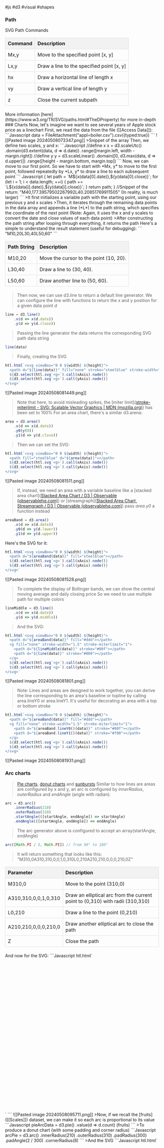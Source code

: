 #js #d3 #visual #shapes 
### Path
SVG Path Commands
<table style="border-collapse: collapse; width: 100%; margin-bottom: 20px;"> <thead> <tr> <th style="border: 1px solid #ddd; background-color: #f2f2f2; padding: 8px; text-align: left;">Command</th> <th style="border: 1px solid #ddd; background-color: #f2f2f2; padding: 8px; text-align: left;">Description</th> </tr> </thead> <tbody> <tr> <td style="border: 1px solid #ddd; padding: 8px; text-align: left;">Mx,y</td> <td style="border: 1px solid #ddd; padding: 8px; text-align: left;">Move to the specified point [x, y]</td> </tr> <tr> <td style="border: 1px solid #ddd; padding: 8px; text-align: left;">Lx,y</td> <td style="border: 1px solid #ddd; padding: 8px; text-align: left;">Draw a line to the specified point [x, y]</td> </tr> <tr> <td style="border: 1px solid #ddd; padding: 8px; text-align: left;">hx</td> <td style="border: 1px solid #ddd; padding: 8px; text-align: left;">Draw a horizontal line of length x</td> </tr> <tr> <td style="border: 1px solid #ddd; padding: 8px; text-align: left;">vy</td> <td style="border: 1px solid #ddd; padding: 8px; text-align: left;">Draw a vertical line of length y</td> </tr> <tr> <td style="border: 1px solid #ddd; padding: 8px; text-align: left;">z</td> <td style="border: 1px solid #ddd; padding: 8px; text-align: left;">Close the current subpath</td> </tr> </tbody> </table>
More information [here](https://www.w3.org/TR/SVG/paths.html#TheDProperty) for more in-depth
### Charts
Now, let's imagine we want to see several years of Apple stock price as a linechart
First, we read the data from the file ([[Access Data]]):
```Javascript 
data = FileAttachment("appl=boiler.csv").csv({typed:true})
```
![[Pasted image 20240508073347.png]]
>Snippet of the array
Then, we define two scales, y and x:
```Javascript
//define x
x = d3.scaleUtc()
    .domain(d3.extent(data, d => d.date))
    .range([margin.left, width - margin.right])
//define y
y = d3.scaleLinear()
    .domain([0, d3.max(data, d => d.upper)])
    .range([height - margin.bottom, margin.top])
```
Now, we can move to our first point. So we have to start with *Mx, y* to move to the first point, followed repeatedly by *Lx, y* to draw a line to each subsequent point
``` Javascript
{
  let path = `M${x(data[0].date)},${y(data[0].close)}`;
  for (let i = 1; i < data.length; ++i) {
    path += `L${x(data[i].date)},${y(data[i].close)}`;
  }
  return path;
}
//Snippet of the return: "M40,177.39579502267992L40.20851769911505" (In reality, is much larger)
```
>It first initializes a variable path with the starting point, using our previous y and x scales
>Then, it iterates through the remaining data points in the data array and appends a line (*L*) to the path string, which specifies the coordinate of the next point (Note: Again, it uses the x and y scales to convert the date and close values of each data point)
>After constructing the path string after looping through everything, it returns the path
Here's a simple to understand the result statement (useful for debugging):
```
"M10,20L30,40L50,60"
```

<table style="border-collapse: collapse; width: 100%; margin-bottom: 20px;"> <thead> <tr> <th style="border: 1px solid #ddd; background-color: #f2f2f2; padding: 8px; text-align: left;">Path String</th> <th style="border: 1px solid #ddd; background-color: #f2f2f2; padding: 8px; text-align: left;">Description</th> </tr> </thead> <tbody> <tr> <td style="border: 1px solid #ddd; padding: 8px; text-align: left;">M10,20</td> <td style="border: 1px solid #ddd; padding: 8px; text-align: left;">Move the cursor to the point (10, 20).</td> </tr> <tr> <td style="border: 1px solid #ddd; padding: 8px; text-align: left;">L30,40</td> <td style="border: 1px solid #ddd; padding: 8px; text-align: left;">Draw a line to (30, 40).</td> </tr> <tr> <td style="border: 1px solid #ddd; padding: 8px; text-align: left;">L50,60</td> <td style="border: 1px solid #ddd; padding: 8px; text-align: left;">Draw another line to (50, 60).</td> </tr> </tbody> </table>

>Then now, we can use d3.line to return a default line generator. 
>We can configure the line with functions to return the x and y position for a given data point *d*
```Javascript
line = d3.line()
    .x(d => x(d.date))
    .y(d => y(d.close))
```
>Passing the line generator the data returns the corresponding SVG path data string 
```Javascript
line(data)
```
>Finally, creating the SVG
```Javascript
htl.html`<svg viewBox="0 0 ${width} ${height}">
  <path d="${line(data)}" fill="none" stroke="steelblue" stroke-width="1.5" stroke-miterlimit="1"></path>
  ${d3.select(htl.svg`<g>`).call(xAxis).node()}
  ${d3.select(htl.svg`<g>`).call(yAxis).node()}
</svg>`
```
![[Pasted image 20240508081449.png]]
>Note that here, to avoid misleading spikes, the [miter limit]([stroke-miterlimit - SVG: Scalable Vector Graphics | MDN (mozilla.org)](https://developer.mozilla.org/en-US/docs/Web/SVG/Attribute/stroke-miterlimit)) has been set to 100%
For an area chart, there's a similar d3.arena:
```Javascript
area = d3.area()
    .x(d => x(d.date))
    .y0(y(0))
    .y1(d => y(d.close))
```
>Then we can set the SVG:
```Javascript
htl.html`<svg viewBox="0 0 ${width} ${height}">
  <path fill="steelblue" d="${area(data)}"></path>
  ${d3.select(htl.svg`<g>`).call(xAxis).node()}
  ${d3.select(htl.svg`<g>`).call(yAxis).node()}
</svg>`
```
![[Pasted image 20240508081511.png]]
>If, instead, we need an area with a variable baseline like a [stacked area chart]([Stacked Area Chart / D3 | Observable (observablehq.com)](https://observablehq.com/@d3/stacked-area-chart)) or [streamgraph]([Stacked Area Chart, Streamgraph / D3 | Observable (observablehq.com)](https://observablehq.com/@d3/streamgraph)) pass *area.y0* a function instead
```Javascript
areaBand = d3.area()
    .x(d => x(d.date))
    .y0(d => y(d.lower))
    .y1(d => y(d.upper))
```
Here's the SVG for it:
``` Javascript
htl.html`<svg viewBox="0 0 ${width} ${height}">
  <path d="${areaBand(data)}" fill="steelblue"></path>
  ${d3.select(htl.svg`<g>`).call(xAxis).node()}
  ${d3.select(htl.svg`<g>`).call(yAxis).node()}
</svg>`
```
![[Pasted image 20240508081528.png]]
>To complete the display of Bollinger bands, we can show the central moving average and daily closing price
>So we need to use multiple path for multiple colors
```Javascript
lineMiddle = d3.line()
    .x(d => x(d.date))
    .y(d => y(d.middle))
```
>And the SVG:
```Javascript
htl.html`<svg viewBox="0 0 ${width} ${height}">
  <path d="${areaBand(data)}" fill="#ddd"></path>
  <g fill="none" stroke-width="1.5" stroke-miterlimit="1">
    <path d="${lineMiddle(data)}" stroke="#00f"></path>
    <path d="${line(data)}" stroke="#000"></path>
  </g>
  ${d3.select(htl.svg`<g>`).call(xAxis).node()}
  ${d3.select(htl.svg`<g>`).call(yAxis).node()}
</svg>`
```
![[Pasted image 20240508081801.png]]
>Note: Lines and areas are designed to work together, you can derive the line corresponding to an area's baseline or topline by calling area.lineY0 or area.lineY1. It's useful for decorating an area with a top or bottom stroke
``` Javascript
htl.html`<svg viewBox="0 0 ${width} ${height}">
  <path d="${areaBand(data)}" fill="#ddd"></path>
  <g fill="none" stroke-width="1.5" stroke-miterlimit="1">
    <path d="${areaBand.lineY0()(data)}" stroke="#00f"></path>
    <path d="${areaBand.lineY1()(data)}" stroke="#f00"></path>
  </g>
  ${d3.select(htl.svg`<g>`).call(xAxis).node()}
  ${d3.select(htl.svg`<g>`).call(yAxis).node()}
</svg>`
```
![[Pasted image 20240508081931.png]]
### Arc charts
>[Pie charts](https://observablehq.com/@d3/pie-chart), [donut charts](https://observablehq.com/@d3/donut-chart) and [sunbursts](https://observablehq.com/@d3/sunburst)
>Similar to how lines are areas are configured by x and y, an arc is configured by *innerRadius*, *outerRadius* and *endAngle* (angle with radian). 
```Javascript
arc = d3.arc()
    .innerRadius(210)
    .outerRadius(310)
    .startAngle(([startAngle, endAngle]) => startAngle)
    .endAngle(([startAngle, endAngle]) => endAngle)
```
>The arc generator above is configured to accept an array(startAngle, endAngle)
```Javascript
arc([Math.PI / 2, Math.PI]) // from 90° to 180°
```
>It will return something that looks like this:
>"M310,0A310,310,0,0,1,0,310L0,210A210,210,0,0,0,210,0Z"
<table style="border-collapse: collapse; width: 100%; margin-bottom: 20px;"> <thead> <tr> <th style="border: 1px solid #ddd; background-color: #f2f2f2; padding: 8px; text-align: left;">Parameter</th> <th style="border: 1px solid #ddd; background-color: #f2f2f2; padding: 8px; text-align: left;">Description</th> </tr> </thead> <tbody> <tr> <td style="border: 1px solid #ddd; padding: 8px; text-align: left;">M310,0</td> <td style="border: 1px solid #ddd; padding: 8px; text-align: left;">Move to the point (310,0)</td> </tr> <tr> <td style="border: 1px solid #ddd; padding: 8px; text-align: left;">A310,310,0,0,1,0,310</td> <td style="border: 1px solid #ddd; padding: 8px; text-align: left;">Draw an elliptical arc from the current point to (0,310) with radii (310,310)</td> </tr> <tr> <td style="border: 1px solid #ddd; padding: 8px; text-align: left;">L0,210</td> <td style="border: 1px solid #ddd; padding: 8px; text-align: left;">Draw a line to the point (0,210)</td> </tr> <tr> <td style="border: 1px solid #ddd; padding: 8px; text-align: left;">A210,210,0,0,0,210,0</td> <td style="border: 1px solid #ddd; padding: 8px; text-align: left;">Draw another elliptical arc to close the path</td> </tr> <tr> <td style="border: 1px solid #ddd; padding: 8px; text-align: left;">Z</td> <td style="border: 1px solid #ddd; padding: 8px; text-align: left;">Close the path</td> </tr> </tbody> </table>
And now for the SVG:
```Javascript
htl.html`<svg viewBox="-320 -320 640 640" style="max-width: 640px;">
  ${Array.from({length: n}, (_, i) => htl.svg`<path stroke="black" fill="${d3.interpolateRainbow(i / n)}" d="${arc([i / n * 2 * Math.PI, (i + 1) / n * 2 * Math.PI])}"></path>`)}
</svg>`
```
![[Pasted image 20240508095711.png]]
>Now, if we recall the [fruits]([[Scales]]) dataset, we can make it so each arc is proportional to its value
```Javascript
pieArcData = d3.pie()
    .value(d => d.count)
  (fruits)
```
>To produce a donut chart (with some padding and corner radius)
```Javascript
arcPie = d3.arc()
    .innerRadius(210)
    .outerRadius(310)
    .padRadius(300)
    .padAngle(2 / 300)
    .cornerRadius(8)
```
>And the SVG
```Javascript
htl.html`<svg viewBox="-320 -320 640 640" style="max-width: 640px;" text-anchor="middle" font-family="sans-serif">
  ${pieArcData.map(d => htl.svg`
    <path fill="steelblue" d="${arcPie(d)}"></path>
    <text fill="white" transform="translate(${arcPie.centroid(d).join(",")})">
      <tspan x="0" font-size="24">${d.data.name}</tspan>
      <tspan x="0" font-size="12" dy="1.3em">${d.value.toLocaleString("en")}</tspan>
    </text>
  `)}
</svg>`
```
![[Pasted image 20240508102714.png]]
